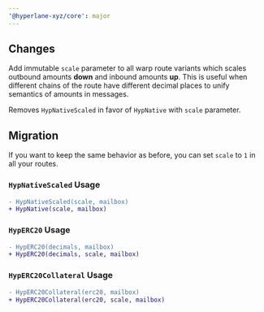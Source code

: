 ```yaml
---
'@hyperlane-xyz/core': major
---
```


## Changes

Add immutable `scale` parameter to all warp route variants which scales outbound amounts **down** and inbound amounts **up**. This is useful when different chains of the route have different decimal places to unify semantics of amounts in messages.

Removes `HypNativeScaled` in favor of `HypNative` with `scale` parameter.

## Migration

If you want to keep the same behavior as before, you can set `scale` to `1` in all your routes.

### `HypNativeScaled` Usage

```diff
- HypNativeScaled(scale, mailbox)
+ HypNative(scale, mailbox)
```

### `HypERC20` Usage

```diff
- HypERC20(decimals, mailbox)
+ HypERC20(decimals, scale, mailbox)
```

### `HypERC20Collateral` Usage

```diff
- HypERC20Collateral(erc20, mailbox)
+ HypERC20Collateral(erc20, scale, mailbox)
```
